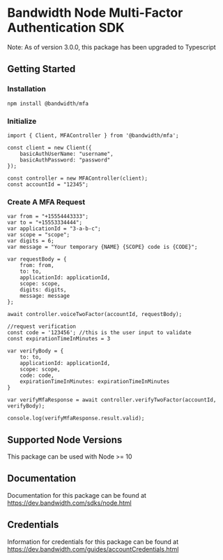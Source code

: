 # Bandwidth Node Multi-Factor Authentication SDK

Note: As of version 3.0.0, this package has been upgraded to Typescript

## Getting Started

### Installation

```
npm install @bandwidth/mfa
```

### Initialize

```
import { Client, MFAController } from '@bandwidth/mfa';

const client = new Client({
    basicAuthUserName: "username",
    basicAuthPassword: "password"
});

const controller = new MFAController(client);
const accountId = "12345";
```

### Create A MFA Request

```
var from = "+15554443333";
var to = "+15553334444";
var applicationId = "3-a-b-c";
var scope = "scope";
var digits = 6;
var message = "Your temporary {NAME} {SCOPE} code is {CODE}";

var requestBody = {
    from: from,
    to: to,
    applicationId: applicationId,
    scope: scope,
    digits: digits,
    message: message
};

await controller.voiceTwoFactor(accountId, requestBody);

//request verification
const code = '123456'; //this is the user input to validate
const expirationTimeInMinutes = 3

var verifyBody = {
    to: to,
    applicationId: applicationId,
    scope: scope,
    code: code,
    expirationTimeInMinutes: expirationTimeInMinutes
}

var verifyMfaResponse = await controller.verifyTwoFactor(accountId, verifyBody);

console.log(verifyMfaResponse.result.valid);
```

## Supported Node Versions

This package can be used with Node >= 10

## Documentation

Documentation for this package can be found at https://dev.bandwidth.com/sdks/node.html

## Credentials

Information for credentials for this package can be found at https://dev.bandwidth.com/guides/accountCredentials.html
